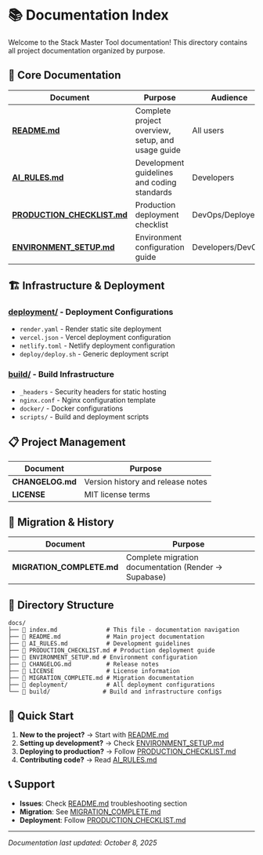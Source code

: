 # 📚 Documentation Index

Welcome to the Stack Master Tool documentation! This directory contains all project documentation organized by purpose.

## 📖 Core Documentation

| Document                                               | Purpose                                           | Audience          |
| ------------------------------------------------------ | ------------------------------------------------- | ----------------- |
| **[README.md](README.md)**                             | Complete project overview, setup, and usage guide | All users         |
| **[AI_RULES.md](AI_RULES.md)**                         | Development guidelines and coding standards       | Developers        |
| **[PRODUCTION_CHECKLIST.md](PRODUCTION_CHECKLIST.md)** | Production deployment checklist                   | DevOps/Deployers  |
| **[ENVIRONMENT_SETUP.md](ENVIRONMENT_SETUP.md)**       | Environment configuration guide                   | Developers/DevOps |

## 🏗️ Infrastructure & Deployment

### [deployment/](deployment/) - Deployment Configurations

- `render.yaml` - Render static site deployment
- `vercel.json` - Vercel deployment configuration
- `netlify.toml` - Netlify deployment configuration
- `deploy/deploy.sh` - Generic deployment script

### [build/](build/) - Build Infrastructure

- `_headers` - Security headers for static hosting
- `nginx.conf` - Nginx configuration template
- `docker/` - Docker configurations
- `scripts/` - Build and deployment scripts

## 📋 Project Management

| Document         | Purpose                           |
| ---------------- | --------------------------------- |
| **CHANGELOG.md** | Version history and release notes |
| **LICENSE**      | MIT license terms                 |

## 🔄 Migration & History

| Document                  | Purpose                                              |
| ------------------------- | ---------------------------------------------------- |
| **MIGRATION_COMPLETE.md** | Complete migration documentation (Render → Supabase) |

## 📂 Directory Structure

```
docs/
├── 📄 index.md              # This file - documentation navigation
├── 📄 README.md             # Main project documentation
├── 📄 AI_RULES.md           # Development guidelines
├── 📄 PRODUCTION_CHECKLIST.md # Production deployment guide
├── 📄 ENVIRONMENT_SETUP.md # Environment configuration
├── 📄 CHANGELOG.md          # Release notes
├── 📄 LICENSE               # License information
├── 📄 MIGRATION_COMPLETE.md # Migration documentation
├── 📁 deployment/           # All deployment configurations
└── 📁 build/               # Build and infrastructure configs
```

## 🚀 Quick Start

1. **New to the project?** → Start with [README.md](README.md)
2. **Setting up development?** → Check [ENVIRONMENT_SETUP.md](ENVIRONMENT_SETUP.md)
3. **Deploying to production?** → Follow [PRODUCTION_CHECKLIST.md](PRODUCTION_CHECKLIST.md)
4. **Contributing code?** → Read [AI_RULES.md](AI_RULES.md)

## 📞 Support

- **Issues**: Check [README.md](README.md) troubleshooting section
- **Migration**: See [MIGRATION_COMPLETE.md](MIGRATION_COMPLETE.md)
- **Deployment**: Follow [PRODUCTION_CHECKLIST.md](PRODUCTION_CHECKLIST.md)

---

_Documentation last updated: October 8, 2025_
